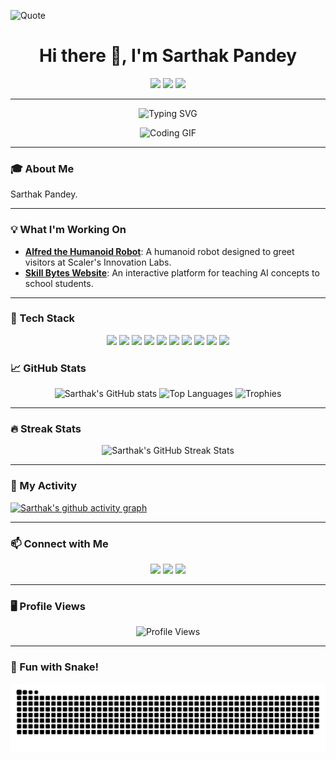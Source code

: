 ![Quote](https://github-readme-quotes-bay.vercel.app/quote?theme=dark&font=Redressed&animation=grow_out_in)

# <div align="center">Hi there 👋, I'm Sarthak Pandey</div>

<div align="center">
  <img src="https://img.shields.io/badge/Student-Computer%20Science-blue?style=for-the-badge">
  <img src="https://img.shields.io/badge/Tech%20Enthusiast-%23E4405F.svg?style=for-the-badge&logo=tech&logoColor=white">
  <img src="https://img.shields.io/badge/Open%20Source%20Contributor-%23000000.svg?style=for-the-badge&logo=github&logoColor=white">
</div>


---
<p align="center">
  <img src="https://readme-typing-svg.herokuapp.com?color=%23F7DF1E&size=25&center=true&vCenter=true&width=500&lines=Full-Stack+Developer;Always+Learning+New+Things;Passionate+About+Tech" alt="Typing SVG">
</p>

<div align="center">
  <img src="https://github.com/SarthakPaandey/SarthakPaandey/raw/main/assets/coding-gif.gif" alt="Coding GIF" height="250">
</div>

---

### 🎓 About Me

Sarthak Pandey.

---

### 💡 What I'm Working On

- **[Alfred the Humanoid Robot](https://github.com/SarthakPaandey/Alfred)**: A humanoid robot designed to greet visitors at Scaler's Innovation Labs.
- **[Skill Bytes Website](https://github.com/SarthakPaandey/Skill-Bytes)**: An interactive platform for teaching AI concepts to school students.

---

### 🚀 Tech Stack

<div align="center">
  <img src="https://img.shields.io/badge/Java-%23ED8B00.svg?style=for-the-badge&logo=openjdk&logoColor=white">
  <img src="https://img.shields.io/badge/JavaScript-%23F7DF1E.svg?style=for-the-badge&logo=javascript&logoColor=black">
  <img src="https://img.shields.io/badge/HTML5-%23E34F26.svg?style=for-the-badge&logo=html5&logoColor=white">
  <img src="https://img.shields.io/badge/CSS3-%231572B6.svg?style=for-the-badge&logo=css3&logoColor=white">
  <img src="https://img.shields.io/badge/React-%2320232a.svg?style=for-the-badge&logo=react&logoColor=%2361DAFB">
  <img src="https://img.shields.io/badge/Spring%20Boot-%236DB33F.svg?style=for-the-badge&logo=spring-boot&logoColor=white">
  <img src="https://img.shields.io/badge/MySQL-%2300000f.svg?style=for-the-badge&logo=mysql&logoColor=white">
  <img src="https://img.shields.io/badge/Python-%233776AB.svg?style=for-the-badge&logo=python&logoColor=ffdd54">
  <img src="https://img.shields.io/badge/Node.js-%2347A248.svg?style=for-the-badge&logo=node.js&logoColor=white">
  <img src="https://img.shields.io/badge/MongoDB-%2347A248.svg?style=for-the-badge&logo=mongodb&logoColor=white">
</div>


### 📈 GitHub Stats

<div align="center">
  <img src="https://github-readme-stats.vercel.app/api?username=SarthakPaandey&show_icons=true&theme=vision-friendly-dark&count_private=true" alt="Sarthak's GitHub stats" height="200"/>
  <img src="https://github-readme-stats.vercel.app/api/top-langs/?username=SarthakPaandey&layout=compact&theme=vision-friendly-dark" alt="Top Languages" height="200"/>
  <img src="https://github-profile-trophy.vercel.app/?username=SarthakPaandey&theme=onedark" alt="Trophies">
</div>

---

### 🔥 Streak Stats

<div align="center">
  <img src="https://streak-stats.demolab.com?user=SarthakPaandey&theme=highcontrast&hide_border=true&border_radius=5&card_width=800" alt="Sarthak's GitHub Streak Stats" height="200"/>
</div>

---

### 🌱 My Activity

[![Sarthak's github activity graph](https://github-readme-activity-graph.vercel.app/graph?username=SarthakPaandey&theme=merko)](https://github.com/SarthakPaandey/github-readme-activity-graph)

---

### 📫 Connect with Me

<div align="center">
  <a href="https://github.com/SarthakPaandey" target="_blank"><img src="https://img.shields.io/badge/GitHub-%2312100E.svg?style=for-the-badge&logo=github&logoColor=white"></a>
  <a href="https://leetcode.com/u/SarthakPandeyji/" target="_blank"><img src="https://img.shields.io/badge/LeetCode-%23FFA116.svg?style=for-the-badge&logo=leetcode&logoColor=black"></a>
  <a href="https://www.linkedin.com/in/sarthak-pandey973/" target="_blank"><img src="https://img.shields.io/badge/LinkedIn-%230077B5.svg?style=for-the-badge&logo=linkedin&logoColor=white"></a>
</div>

---

### 🖥️ Profile Views

<div align="center">
  <img src="https://komarev.com/ghpvc/?username=SarthakPaandey&style=for-the-badge&color=orange" alt="Profile Views">
</div>

---

### 🐍 Fun with Snake!

<div align="center">
 <img width="1000" src="https://raw.githubusercontent.com/Platane/snk/output/github-contribution-grid-snake.svg" alt="snake animation"/>
</div>
